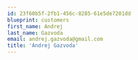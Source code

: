 ```yaml
---
id: 23f60b5f-2fb1-456c-8285-61e5de7201dd
blueprint: customers
first_name: Andrej
last_name: Gazvoda
email: andrej.gazvoda@gmail.com
title: 'Andrej Gazvoda'
---
```

